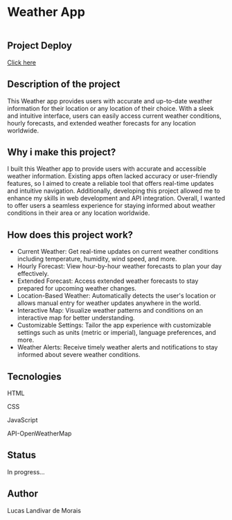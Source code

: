 <h1>Weather App</h1>
  <img src="">

<h2>Project Deploy</h2>
 <a href="#" target="_blank">Click here</a>
  
<h2>Description of the project</h2>
<p>This Weather app provides users with accurate and up-to-date weather information for their location or any location of their choice. With a sleek and intuitive interface, users can easily access current weather conditions, hourly forecasts, and extended weather forecasts for any location worldwide.</p> 

<h2>Why i make this project?</h2>
<p>I built this Weather app to provide users with accurate and accessible weather information. Existing apps often lacked accuracy or user-friendly features, so I aimed to create a reliable tool that offers real-time updates and intuitive navigation. Additionally, developing this project allowed me to enhance my skills in web development and API integration. Overall, I wanted to offer users a seamless experience for staying informed about weather conditions in their area or any location worldwide.</p>

<h2>How does this project work?</h2>
<ul>
  <li>Current Weather: Get real-time updates on current weather conditions including temperature, humidity, wind speed, and more.</li>
  <li>Hourly Forecast: View hour-by-hour weather forecasts to plan your day effectively.</li>
  <li>Extended Forecast: Access extended weather forecasts to stay prepared for upcoming weather changes.</li>
  <li>Location-Based Weather: Automatically detects the user's location or allows manual entry for weather updates anywhere in the world.</li>
  <li>Interactive Map: Visualize weather patterns and conditions on an interactive map for better understanding.</li>
  <li>Customizable Settings: Tailor the app experience with customizable settings such as units (metric or imperial), language preferences, and more.</li>
  <li>Weather Alerts: Receive timely weather alerts and notifications to stay informed about severe weather conditions.</li>
</ul>

<h2>Tecnologies</h2>
<p>HTML</p>
<p>CSS</p>
<p>JavaScript</p>
<p>API-OpenWeatherMap</p>

<h2>Status</h2>
<p>In progress...</p>

<h2>Author</h2>
<p>Lucas Landivar de Morais</p>

